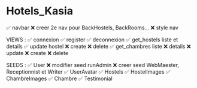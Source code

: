 # Hotels_Kasia


✅ navbar
    ❌ creer 2e nav pour BackHostels, BackRooms...
    ❌ style nav

VIEWS :
✅ connexion
✅ register
✅ deconnexion
✅ get_hostels liste et details
✅ update hostel
    ❌ create 
    ❌ delete
✅ get_chambres liste
    ❌ details 
    ❌ update
    ❌ create 
    ❌ delete


SEEDS :
✅ User 
    ❌ modifier seed runAdmin
    ❌ creer seed WebMaester, Receptionnist et Writer
✅ UserAvatar
✅ Hostels
✅ HostelImages
✅ ChambreImages
✅ Chambre
✅ Testimonial